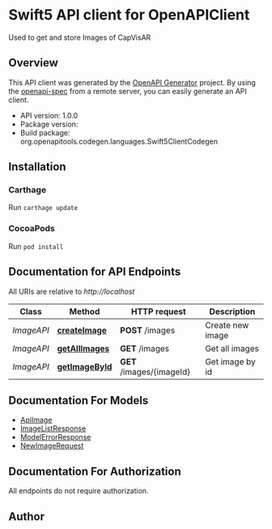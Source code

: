 # Swift5 API client for OpenAPIClient

Used to get and store Images of CapVisAR

## Overview
This API client was generated by the [OpenAPI Generator](https://openapi-generator.tech) project.  By using the [openapi-spec](https://github.com/OAI/OpenAPI-Specification) from a remote server, you can easily generate an API client.

- API version: 1.0.0
- Package version: 
- Build package: org.openapitools.codegen.languages.Swift5ClientCodegen

## Installation

### Carthage

Run `carthage update`

### CocoaPods

Run `pod install`

## Documentation for API Endpoints

All URIs are relative to *http://localhost*

Class | Method | HTTP request | Description
------------ | ------------- | ------------- | -------------
*ImageAPI* | [**createImage**](docs/ImageAPI.md#createimage) | **POST** /images | Create new image
*ImageAPI* | [**getAllImages**](docs/ImageAPI.md#getallimages) | **GET** /images | Get all images
*ImageAPI* | [**getImageById**](docs/ImageAPI.md#getimagebyid) | **GET** /images/{imageId} | Get image by id


## Documentation For Models

 - [ApiImage](docs/ApiImage.md)
 - [ImageListResponse](docs/ImageListResponse.md)
 - [ModelErrorResponse](docs/ModelErrorResponse.md)
 - [NewImageRequest](docs/NewImageRequest.md)


## Documentation For Authorization

 All endpoints do not require authorization.


## Author




